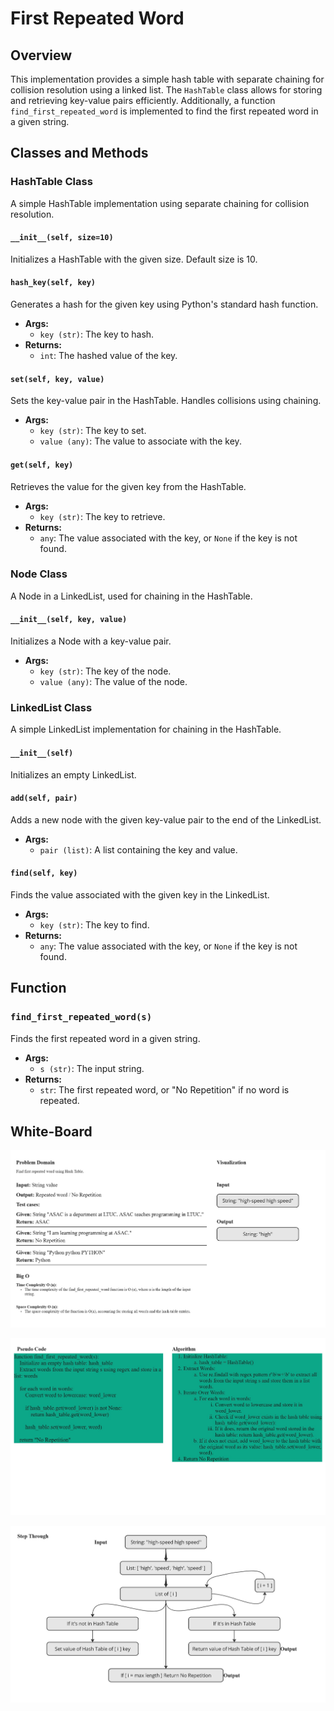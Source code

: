 # First Repeated Word

## Overview

This implementation provides a simple hash table with separate chaining for collision resolution using a linked list. The `HashTable` class allows for storing and retrieving key-value pairs efficiently. Additionally, a function `find_first_repeated_word` is implemented to find the first repeated word in a given string.

## Classes and Methods

### HashTable Class

A simple HashTable implementation using separate chaining for collision resolution.

#### `__init__(self, size=10)`

Initializes a HashTable with the given size. Default size is 10.

#### `hash_key(self, key)`

Generates a hash for the given key using Python's standard hash function.

- **Args:**
  - `key (str)`: The key to hash.
- **Returns:**
  - `int`: The hashed value of the key.

#### `set(self, key, value)`

Sets the key-value pair in the HashTable. Handles collisions using chaining.

- **Args:**
  - `key (str)`: The key to set.
  - `value (any)`: The value to associate with the key.

#### `get(self, key)`

Retrieves the value for the given key from the HashTable.

- **Args:**
  - `key (str)`: The key to retrieve.
- **Returns:**
  - `any`: The value associated with the key, or `None` if the key is not found.

### Node Class

A Node in a LinkedList, used for chaining in the HashTable.

#### `__init__(self, key, value)`

Initializes a Node with a key-value pair.

- **Args:**
  - `key (str)`: The key of the node.
  - `value (any)`: The value of the node.

### LinkedList Class

A simple LinkedList implementation for chaining in the HashTable.

#### `__init__(self)`

Initializes an empty LinkedList.

#### `add(self, pair)`

Adds a new node with the given key-value pair to the end of the LinkedList.

- **Args:**
  - `pair (list)`: A list containing the key and value.

#### `find(self, key)`

Finds the value associated with the given key in the LinkedList.

- **Args:**
  - `key (str)`: The key to find.
- **Returns:**
  - `any`: The value associated with the key, or `None` if the key is not found.

## Function

### `find_first_repeated_word(s)`

Finds the first repeated word in a given string.

- **Args:**
  - `s (str)`: The input string.
- **Returns:**
  - `str`: The first repeated word, or "No Repetition" if no word is repeated.

## White-Board

![White-Board](Tree.jpg)

![White-Board](Tree2.jpg)

![White-Board](Tree3.jpg)
